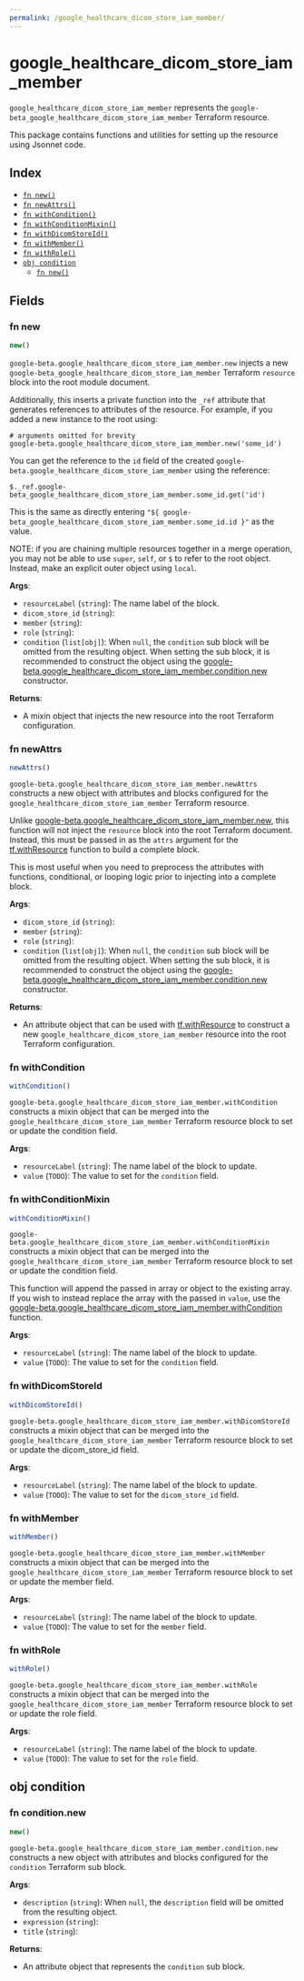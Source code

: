 ```yaml
---
permalink: /google_healthcare_dicom_store_iam_member/
---
```


# google_healthcare_dicom_store_iam_member

`google_healthcare_dicom_store_iam_member` represents the `google-beta_google_healthcare_dicom_store_iam_member` Terraform resource.



This package contains functions and utilities for setting up the resource using Jsonnet code.


## Index

* [`fn new()`](#fn-new)
* [`fn newAttrs()`](#fn-newattrs)
* [`fn withCondition()`](#fn-withcondition)
* [`fn withConditionMixin()`](#fn-withconditionmixin)
* [`fn withDicomStoreId()`](#fn-withdicomstoreid)
* [`fn withMember()`](#fn-withmember)
* [`fn withRole()`](#fn-withrole)
* [`obj condition`](#obj-condition)
  * [`fn new()`](#fn-conditionnew)

## Fields

### fn new

```ts
new()
```


`google-beta.google_healthcare_dicom_store_iam_member.new` injects a new `google-beta_google_healthcare_dicom_store_iam_member` Terraform `resource`
block into the root module document.

Additionally, this inserts a private function into the `_ref` attribute that generates references to attributes of the
resource. For example, if you added a new instance to the root using:

    # arguments omitted for brevity
    google-beta.google_healthcare_dicom_store_iam_member.new('some_id')

You can get the reference to the `id` field of the created `google-beta.google_healthcare_dicom_store_iam_member` using the reference:

    $._ref.google-beta_google_healthcare_dicom_store_iam_member.some_id.get('id')

This is the same as directly entering `"${ google-beta_google_healthcare_dicom_store_iam_member.some_id.id }"` as the value.

NOTE: if you are chaining multiple resources together in a merge operation, you may not be able to use `super`, `self`,
or `$` to refer to the root object. Instead, make an explicit outer object using `local`.

**Args**:
  - `resourceLabel` (`string`): The name label of the block.
  - `dicom_store_id` (`string`): 
  - `member` (`string`): 
  - `role` (`string`): 
  - `condition` (`list[obj]`):  When `null`, the `condition` sub block will be omitted from the resulting object. When setting the sub block, it is recommended to construct the object using the [google-beta.google_healthcare_dicom_store_iam_member.condition.new](#fn-googlehealthcaredicomstoreiammemberconditionnew) constructor.

**Returns**:
- A mixin object that injects the new resource into the root Terraform configuration.


### fn newAttrs

```ts
newAttrs()
```


`google-beta.google_healthcare_dicom_store_iam_member.newAttrs` constructs a new object with attributes and blocks configured for the `google_healthcare_dicom_store_iam_member`
Terraform resource.

Unlike [google-beta.google_healthcare_dicom_store_iam_member.new](#fn-googlehealthcaredicomstoreiammembernew), this function will not inject the `resource`
block into the root Terraform document. Instead, this must be passed in as the `attrs` argument for the
[tf.withResource](https://github.com/tf-libsonnet/core/tree/main/docs#fn-withresource) function to build a complete block.

This is most useful when you need to preprocess the attributes with functions, conditional, or looping logic prior to
injecting into a complete block.

**Args**:
  - `dicom_store_id` (`string`): 
  - `member` (`string`): 
  - `role` (`string`): 
  - `condition` (`list[obj]`):  When `null`, the `condition` sub block will be omitted from the resulting object. When setting the sub block, it is recommended to construct the object using the [google-beta.google_healthcare_dicom_store_iam_member.condition.new](#fn-googlehealthcaredicomstoreiammemberconditionnew) constructor.

**Returns**:
  - An attribute object that can be used with [tf.withResource](https://github.com/tf-libsonnet/core/tree/main/docs#fn-withresource) to construct a new `google_healthcare_dicom_store_iam_member` resource into the root Terraform configuration.


### fn withCondition

```ts
withCondition()
```

`google-beta.google_healthcare_dicom_store_iam_member.withCondition` constructs a mixin object that can be merged into the `google_healthcare_dicom_store_iam_member`
Terraform resource block to set or update the condition field.



**Args**:
  - `resourceLabel` (`string`): The name label of the block to update.
  - `value` (`TODO`): The value to set for the `condition` field.


### fn withConditionMixin

```ts
withConditionMixin()
```

`google-beta.google_healthcare_dicom_store_iam_member.withConditionMixin` constructs a mixin object that can be merged into the `google_healthcare_dicom_store_iam_member`
Terraform resource block to set or update the condition field.

This function will append the passed in array or object to the existing array. If you wish
to instead replace the array with the passed in `value`, use the [google-beta.google_healthcare_dicom_store_iam_member.withCondition](TODO)
function.


**Args**:
  - `resourceLabel` (`string`): The name label of the block to update.
  - `value` (`TODO`): The value to set for the `condition` field.


### fn withDicomStoreId

```ts
withDicomStoreId()
```

`google-beta.google_healthcare_dicom_store_iam_member.withDicomStoreId` constructs a mixin object that can be merged into the `google_healthcare_dicom_store_iam_member`
Terraform resource block to set or update the dicom_store_id field.



**Args**:
  - `resourceLabel` (`string`): The name label of the block to update.
  - `value` (`TODO`): The value to set for the `dicom_store_id` field.


### fn withMember

```ts
withMember()
```

`google-beta.google_healthcare_dicom_store_iam_member.withMember` constructs a mixin object that can be merged into the `google_healthcare_dicom_store_iam_member`
Terraform resource block to set or update the member field.



**Args**:
  - `resourceLabel` (`string`): The name label of the block to update.
  - `value` (`TODO`): The value to set for the `member` field.


### fn withRole

```ts
withRole()
```

`google-beta.google_healthcare_dicom_store_iam_member.withRole` constructs a mixin object that can be merged into the `google_healthcare_dicom_store_iam_member`
Terraform resource block to set or update the role field.



**Args**:
  - `resourceLabel` (`string`): The name label of the block to update.
  - `value` (`TODO`): The value to set for the `role` field.


## obj condition



### fn condition.new

```ts
new()
```


`google-beta.google_healthcare_dicom_store_iam_member.condition.new` constructs a new object with attributes and blocks configured for the `condition`
Terraform sub block.



**Args**:
  - `description` (`string`):  When `null`, the `description` field will be omitted from the resulting object.
  - `expression` (`string`): 
  - `title` (`string`): 

**Returns**:
  - An attribute object that represents the `condition` sub block.
